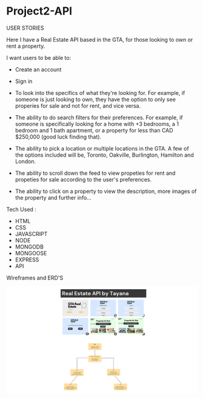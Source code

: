 # Project2-API

USER STORIES

Here I have a Real Estate API based in the GTA, for those looking to own or rent a property.

 I want users to be able to:

 - Create an account
 - Sign in
 - To look into the specifics of what they're looking for. For example, if someone is just looking to own, they have the option to only see properies for sale and not for rent, and vice versa.

 - The ability to do search filters for their preferences. For example, if someone is specifically looking for a home with +3 bedrooms, a 1 bedroom and 1 bath apartment, or a property for less than CAD $250,000 (good luck finding that). 

 - The ability to pick a location or multiple locations in the GTA. A few of the options included will be, Toronto, Oakville, Burlington, Hamilton and London.
 
 - The ability to scroll down the feed to view propeties for rent and propeties for sale according to the user's preferences.

 - The ability to click on a property to view the description, more images of the property and further info...


 Tech Used :

 - HTML 
 - CSS
 - JAVASCRIPT
 - NODE
 - MONGODB
 - MONGOOSE
 - EXPRESS
 - API

 Wireframes and ERD'S

  ![](Agenda.png)